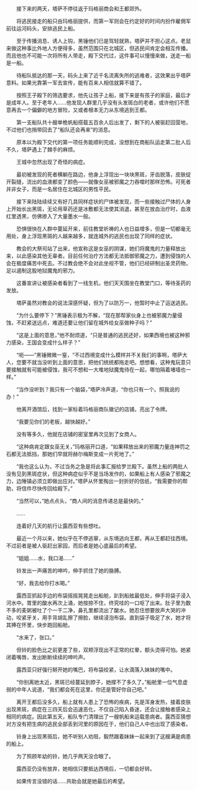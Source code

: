 　　接下来的两天，塔萨不停往返于玛格丽商会和王都郊外。

　　将逃民接走的船只由玛格丽提供，而第一军则会在约定好的时间内扮作雇佣军前往运河码头，安排逃民上船。

　　至于传播消息、诱人上钩，黑锤他们已是驾轻就熟，塔萨并不担心这点。老鼠来做这种事比外地人方便得多，虽然范围只在北城区，但逃民间肯定会相互传播。而且他也不可能一次将所有人带走，殿下交代过，这件事可以慢慢来做，送走一船是一船。

　　待船队抵达的那一天，码头上来了近千名流离失所的逃难者，这效果出乎塔萨意料。如果光靠第一军去宣传，能有百来人相信就算不错了。

　　按照王子殿下的筛选要求，他先让孩子上船，接下来是有孩子的家庭，最后才是成年人。至于老年人……他发现人群里几乎没有头发斑白的老者，或许他们不愿意再去一个偏僻的地方冒险，又或者根本无力从东境逃到王都。

　　第一支船队共十艘单桅帆船搭载五百余人后出发了，剩下的人被驱赶回营地，不过他们也捎带回去了“船队还会再来”的消息。

　　原本以为殿下交代的第一项任务能顺利完成，没想到在商船队运走第二批人后不久，塔萨遇上了棘手的麻烦。

　　王城中忽然出现了奇怪的病症。

　　最初被发现的死者横躺在路边，他身上浮现出一块块黑斑，牙齿脱落，皮肤绽开裂缝，流出的血液都变了颜色——就像女巫被邪魔之力吞噬时那样恐怖。可死者并非女子，而是一名居住在北城区的男性平民。

　　接下来陆陆续续又有好几具同样症状的尸体被发现，而一些接触过尸体的人身上开始长出黑斑，无论用草药还是冰敷都无法使其消退，甚至在放血治疗时，血液红里透黑，仿佛掺入了大量墨水一般。

　　恐惧很快在人群中蔓延开来，前往教堂祈祷的人也日益增多，但是一切都毫无用处，身上浮现黑斑的人越来越多，就连城外的逃民也出现了同样的症状。

　　教会的大祭司站了出来，他宣称这是女巫的阴谋，她们将魔鬼的力量释放出来，以此感染其他无辜者。目前任何治疗方法都无法抵御邪魔之力，遭到侵蚀的人会在极度痛苦中死去。不过教会绝不会对此坐视不管，他们已经研制出圣灵药物，足以遏制这股地狱魔鬼的邪力。

　　这番宣讲让被感染者看到了一线生机，他们天天围坐在教堂门口，等待圣药的发放。

　　塔萨虽然对教会的说法深感怀疑，但为了以防万一，他暂时中止了运送逃民。

　　“为什么要停下？”黑锤表示极为不解，“现在那帮家伙身上也被邪魔力量侵蚀，不赶紧送远点，难道还要让他们留在城外给女巫做种子吗？”

　　“这是上面的意思，”他不耐烦道，“只是普通的逃民还好，如果西境也被这种邪力感染，王国会变成什么样子？”

　　“呃——”黑锤微微一窒，“不过西境变成什么模样并不关我们的事啊，塔萨大人，您要不就当没听到上面的意思，把他们统统都拖走吧。想想看，这种鬼玩意只要接触就有可能被侵蚀，我可不想和一大堆地狱魔鬼待在一起，哪怕隔着堵墙也一样。”

　　“当作没听到？我只有一个脑袋，”塔萨冷声道，“你也只有一个。照我说的办！”

　　他离开酒馆后，找到一家标着玛格丽商队徽记的店铺，亮出了令牌。

　　“我要见你们的老板，越快越好。”

　　没有等多久，他就在店铺的密室里再次见到了女商人。

　　“这种病肯定跟女巫无关，”玛格丽开口道，“如果释放出来的邪魔力量连神罚之石都无法抵挡，那她们早就将赫尔梅斯变成一片死地了。”

　　“我也这么认为，不过当务之急是将此事汇报给罗兰殿下。虽然上船的两批人没有见到黑斑症状，但这种病症似乎不是当场发作的，如果船上有人感染了邪魔之力，边陲镇必须立即做出应对。”塔萨从怀里掏出一封折好的信纸，“我需要你的帮助，将信件尽快传回给殿下。”

　　“当然可以，”她点点头，“商人间的消息传递总是最快的。”

　　……

　　连着好几天的航行让露西亚有些想吐。

　　最近一个月以来，她似乎在不停逃窜，从东境逃向王都，再从王都赶往西境。不过前者是被人驱赶出家园，而后者是她心底最后的希望。

　　“姐姐……水，我口渴……”

　　铃发出一声痛苦的呻吟，伸手抓住了她的胳膊。

　　“好，我去给你打水喝。”

　　露西亚抓起手边的布袋摇摇晃晃走出船舱，趴到船舷最低处，伸手将袋子浸入河水中。胃里的酸水再次上涌，她按捺不住，终究哇的一口呕了出来。肚子里为数不多的麦粥被吐了个一干二净，鼻孔里都流出了酸水。她忍住想要放声大哭的冲动，咬紧牙关，用手背胡乱擦了擦脸，继续浸泡布袋。直到袋子吸足了水，她才将其捧在怀里，快步跑回船舱。

　　“水来了，张口。”

　　但铃的脸色比之前更差了些，双颊浮现出不正常的红晕，额头烫得可怕。她紧闭着嘴唇，发出断断续续的呻吟声。

　　露西亚只好强行掰开她的嘴巴，将布袋绞紧，让水滴落入妹妹的嘴中。

　　“你别离她太近，黑斑已经蔓延到脖子，她撑不了多久了。”船舱里一位气息虚弱的中年人说道，“我们都会死在这里，你还是管好你自己吧。”

　　离开王都后没多久，船上就有人患上了恐怖的疾病，先是浑身发热，接着皮肤出现黑斑，病症在三四天后会迅速恶化，不仅自己陷入昏迷，还会让接触者感染上相同的病症。因此第五天，船队专门清理出了一艘帆船来运载患病者。露西亚猜想对方没有把生病的逃民全部丢到河里的原因在于，他们自己人中也出现了感染者。

　　铃身上出现黑斑后，她不听别人劝阻，毅然跟着妹妹一起来到了这艘满是病患的船上。

　　为了照顾年幼的铃，她几乎两天没合眼了。

　　露西亚仍没有放弃，她相信只要抵达西境后，一切都会好转。

　　如果传言没错的话……共助会就是她最后的希望。

